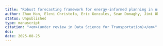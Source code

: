 ```yaml
---
title: "Robust forecasting framework for energy-informed planning in urban rail transit systems"
author: Zhuo Han, Eleni Christofa, Eric Gonzales, Sean Donaghy, Jimi Oke
status: Unpublished
type: manuscript
citation: "<em>(under review in Data Science for Transportation)</em>"
doi: 
date: 2025-08-25
---
```




